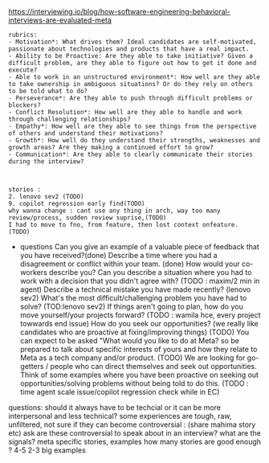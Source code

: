 https://interviewing.io/blog/how-software-engineering-behavioral-interviews-are-evaluated-meta

    rubrics:
    - Motivation*: What drives them? Ideal candidates are self-motivated, passionate about technologies and products that have a real impact.
    - Ability to be Proactive: Are they able to take initiative? Given a difficult problem, are they able to figure out how to get it done and execute?
    - Able to work in an unstructured environment*: How well are they able to take ownership in ambiguous situations? Or do they rely on others to be told what to do?
    - Perseverance*: Are they able to push through difficult problems or blockers?
    - Conflict Resolution*: How well are they able to handle and work through challenging relationships?
    - Empathy*: How well are they able to see things from the perspective of others and understand their motivations?
    - Growth*: How well do they understand their strengths, weaknesses and growth areas? Are they making a continued effort to grow?
    - Communication*: Are they able to clearly communicate their stories during the interview?


    
    stories :
    2. lenovo sev2 (TODO)
    9. copilot regression early find(TODO)
    why wanna change : cant use any thing in arch, way too many review/process, sudden review suprise,(TODO)
    I had to move to fno, from feature, then lost context onfeature. (TODO)


- questions
Can you give an example of a valuable piece of feedback that you have received?(done)
Describe a time where you had a disagreement or conflict within your team. (done)
How would your co-workers describe you?
Can you describe a situation where you had to work with a decision that you didn't agree with? (TODO : maxim/2 min in agent)
Describe a technical mistake you have made recently? (lenovo sev2)
What's the most difficult/challenging problem you have had to solve? (TOD:lenovo sev2)
If things aren't going to plan, how do you move yourself/your projects forward? (TODO : wamila hce, every project towwards end issue)
How do you seek our opportunities? (we really like candidates who are proactive at fixing/improving things) (TODO)
You can expect to be asked "What would you like to do at Meta? so be prepared to talk about specific interests of yours and how they relate to Meta as a tech company and/or product. (TODO)
We are looking for go-getters / people who can direct themselves and seek out opportunities. Think of some examples where you have been proactive on seeking out opportunities/solving problems without being told to do this. (TODO : time agent scale issue/copilot regression check while in EC)



questions:
should it always have to be techcial or it can be more interpersonal and less technical?
some experiences are tough, raw, unfiltered, not sure if they can become controversial : (share mahima story etc) ask are these controversial to speak about in an interview?
what are the signals?
meta specific stories, examples
how many stories are good enough ? 4-5
    2-3 big examples